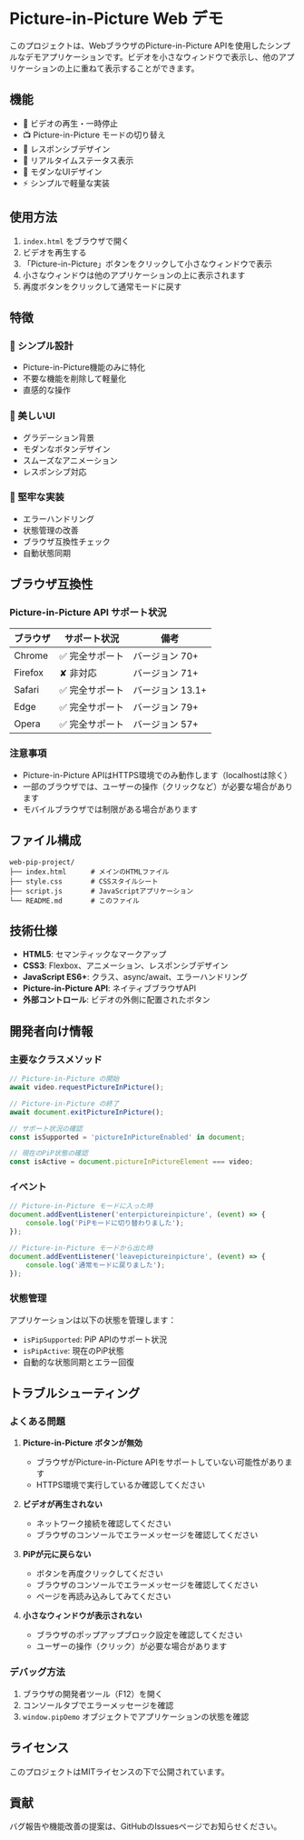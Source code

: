 # Picture-in-Picture Web デモ

このプロジェクトは、WebブラウザのPicture-in-Picture APIを使用したシンプルなデモアプリケーションです。ビデオを小さなウィンドウで表示し、他のアプリケーションの上に重ねて表示することができます。

## 機能

- 🎥 ビデオの再生・一時停止
- 📺 Picture-in-Picture モードの切り替え
- 📱 レスポンシブデザイン
- 🔔 リアルタイムステータス表示
- 🎨 モダンなUIデザイン
- ⚡ シンプルで軽量な実装

## 使用方法

1. `index.html` をブラウザで開く
2. ビデオを再生する
3. 「Picture-in-Picture」ボタンをクリックして小さなウィンドウで表示
4. 小さなウィンドウは他のアプリケーションの上に表示されます
5. 再度ボタンをクリックして通常モードに戻す

## 特徴

### 🎯 シンプル設計
- Picture-in-Picture機能のみに特化
- 不要な機能を削除して軽量化
- 直感的な操作

### 🎨 美しいUI
- グラデーション背景
- モダンなボタンデザイン
- スムーズなアニメーション
- レスポンシブ対応

### 🔧 堅牢な実装
- エラーハンドリング
- 状態管理の改善
- ブラウザ互換性チェック
- 自動状態同期

## ブラウザ互換性

### Picture-in-Picture API サポート状況

| ブラウザ | サポート状況 | 備考 |
|---------|-------------|------|
| Chrome | ✅ 完全サポート | バージョン 70+ |
| Firefox | ✘ 非対応 | バージョン 71+ |
| Safari | ✅ 完全サポート | バージョン 13.1+ |
| Edge | ✅ 完全サポート | バージョン 79+ |
| Opera | ✅ 完全サポート | バージョン 57+ |

### 注意事項

- Picture-in-Picture APIはHTTPS環境でのみ動作します（localhostは除く）
- 一部のブラウザでは、ユーザーの操作（クリックなど）が必要な場合があります
- モバイルブラウザでは制限がある場合があります

## ファイル構成

```
web-pip-project/
├── index.html      # メインのHTMLファイル
├── style.css       # CSSスタイルシート
├── script.js       # JavaScriptアプリケーション
└── README.md       # このファイル
```

## 技術仕様

- **HTML5**: セマンティックなマークアップ
- **CSS3**: Flexbox、アニメーション、レスポンシブデザイン
- **JavaScript ES6+**: クラス、async/await、エラーハンドリング
- **Picture-in-Picture API**: ネイティブブラウザAPI
- **外部コントロール**: ビデオの外側に配置されたボタン

## 開発者向け情報

### 主要なクラスメソッド

```javascript
// Picture-in-Picture の開始
await video.requestPictureInPicture();

// Picture-in-Picture の終了
await document.exitPictureInPicture();

// サポート状況の確認
const isSupported = 'pictureInPictureEnabled' in document;

// 現在のPiP状態の確認
const isActive = document.pictureInPictureElement === video;
```

### イベント

```javascript
// Picture-in-Picture モードに入った時
document.addEventListener('enterpictureinpicture', (event) => {
    console.log('PiPモードに切り替わりました');
});

// Picture-in-Picture モードから出た時
document.addEventListener('leavepictureinpicture', (event) => {
    console.log('通常モードに戻りました');
});
```

### 状態管理

アプリケーションは以下の状態を管理します：
- `isPipSupported`: PiP APIのサポート状況
- `isPipActive`: 現在のPiP状態
- 自動的な状態同期とエラー回復

## トラブルシューティング

### よくある問題

1. **Picture-in-Picture ボタンが無効**
   - ブラウザがPicture-in-Picture APIをサポートしていない可能性があります
   - HTTPS環境で実行しているか確認してください

2. **ビデオが再生されない**
   - ネットワーク接続を確認してください
   - ブラウザのコンソールでエラーメッセージを確認してください

3. **PiPが元に戻らない**
   - ボタンを再度クリックしてください
   - ブラウザのコンソールでエラーメッセージを確認してください
   - ページを再読み込みしてみてください

4. **小さなウィンドウが表示されない**
   - ブラウザのポップアップブロック設定を確認してください
   - ユーザーの操作（クリック）が必要な場合があります

### デバッグ方法

1. ブラウザの開発者ツール（F12）を開く
2. コンソールタブでエラーメッセージを確認
3. `window.pipDemo` オブジェクトでアプリケーションの状態を確認

## ライセンス

このプロジェクトはMITライセンスの下で公開されています。

## 貢献

バグ報告や機能改善の提案は、GitHubのIssuesページでお知らせください。

